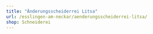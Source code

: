 ```yaml
---
title: "Änderungsscheiderrei Litsa"
url: /esslingen-am-neckar/aenderungsscheiderrei-litsa/
shop: Schneiderei
---
```

